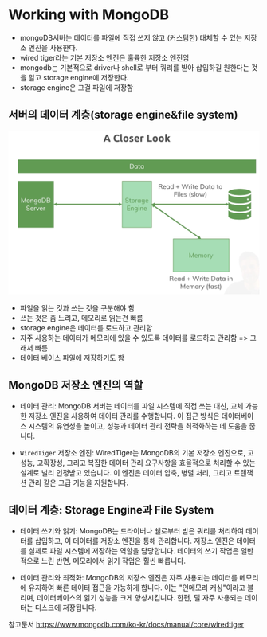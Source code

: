 # Working with MongoDB

- mongoDB서버는 데이터를 파일에 직접 쓰지 않고 (커스텀한) 대체할 수 있는 저장소 엔진을 사용한다.
- wired tiger라는 기본 저장소 엔진은 훌륭한 저장소 엔진임
- mongodb는 기본적으로 driver나 shell로 부터 쿼리를 받아 삽입하길 원한다는 것을 알고 storage engine에 저장한다.
- storage engine은 그걸 파일에 저장함

## 서버의 데이터 계층(storage engine&file system)

![Alt text](image-1.png)

- 파일을 읽는 것과 쓰는 것을 구분해야 함
- 쓰는 것은 좀 느리고, 메모리로 읽는건 빠름
- storage engine은 데이터를 로드하고 관리함
- 자주 사용하는 데이터가 메모리에 있을 수 있도록 데이터를 로드하고 관리함 => 그래서 빠름
- 데이터 베이스 파일에 저장하기도 함

## MongoDB 저장소 엔진의 역할

- 데이터 관리: MongoDB 서버는 데이터를 파일 시스템에 직접 쓰는 대신, 교체 가능한 저장소 엔진을 사용하여 데이터 관리를 수행합니다. 이 접근 방식은 데이터베이스 시스템의 유연성을 높이고, 성능과 데이터 관리 전략을 최적화하는 데 도움을 줍니다.

- `WiredTiger` 저장소 엔진: WiredTiger는 MongoDB의 기본 저장소 엔진으로, 고성능, 고확장성, 그리고 복잡한 데이터 관리 요구사항을 효율적으로 처리할 수 있는 설계로 널리 인정받고 있습니다. 이 엔진은 데이터 압축, 병렬 처리, 그리고 트랜잭션 관리 같은 고급 기능을 지원합니다.
  
## 데이터 계층: Storage Engine과 File System

- 데이터 쓰기와 읽기: MongoDB는 드라이버나 쉘로부터 받은 쿼리를 처리하여 데이터를 삽입하고, 이 데이터를 저장소 엔진을 통해 관리합니다. 저장소 엔진은 데이터를 실제로 파일 시스템에 저장하는 역할을 담당합니다. 데이터의 쓰기 작업은 일반적으로 느린 반면, 메모리에서 읽기 작업은 훨씬 빠릅니다.

- 데이터 관리와 최적화: MongoDB의 저장소 엔진은 자주 사용되는 데이터를 메모리에 유지하여 빠른 데이터 접근을 가능하게 합니다. 이는 "인메모리 캐싱"이라고 불리며, 데이터베이스의 읽기 성능을 크게 향상시킵니다. 한편, 덜 자주 사용되는 데이터는 디스크에 저장됩니다.

참고문서
 <https://www.mongodb.com/ko-kr/docs/manual/core/wiredtiger>
